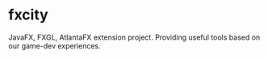 # fxcity

JavaFX, FXGL, AtlantaFX extension project. Providing useful tools based on our game-dev experiences.
